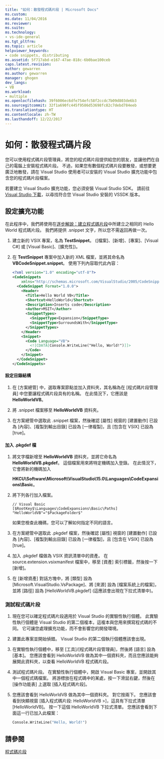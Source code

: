 ```yaml
---
title: "如何：散發程式碼片段 | Microsoft Docs"
ms.custom: 
ms.date: 11/04/2016
ms.reviewer: 
ms.suite: 
ms.technology:
- vs-ide-general
ms.tgt_pltfrm: 
ms.topic: article
helpviewer_keywords:
- code snippets, distributing
ms.assetid: 5f717abd-e167-47ae-818c-6b0bae100ceb
caps.latest.revision: 
author: gewarren
ms.author: gewarren
manager: ghogen
dev_langs:
- VB
ms.workload:
- multiple
ms.openlocfilehash: 39f6006ec6dfe754efc58f2ccdc7b09d803de6b3
ms.sourcegitcommit: 32f1a690fc445f9586d53698fc82c7debd784eeb
ms.translationtype: HT
ms.contentlocale: zh-TW
ms.lasthandoff: 12/22/2017
---
```

# <a name="how-to-distribute-code-snippets"></a>如何：散發程式碼片段
您可以使用程式碼片段管理員，將您的程式碼片段提供給您的朋友，並讓他們在自己的電腦上安裝程式碼片段。 不過，如果您有數個程式碼片段要散發，或想要更廣泛地散發，請在 Visual Studio 使用者可以安裝的 Visual Studio 擴充功能中包含您的程式碼片段檔案。  

若要建立 Visual Studio 擴充功能，您必須安裝 Visual Studio SDK。 請前往 [Visual Studio 下載](https://www.visualstudio.com/downloads/)，以尋找符合您 Visual Studio 安裝的 VSSDK 版本。  

## <a name="setting-up-the-extension"></a>設定擴充功能  
在此程序中，我們將使用在[逐步解說：建立程式碼片段](../ide/walkthrough-creating-a-code-snippet.md)中所建立之相同的 Hello World 程式碼片段。 我們將提供 .snippet 文字，所以您不需返回再做一次。  

1.  建立新的 VSIX 專案，名為 **TestSnippet**。 ([檔案]、[新增]、[專案]、[Visual C#] 或 [Visual Basic]、[擴充性])。  

2.  在 **TestSnippet** 專案中加入新的 XML 檔案，並將其命名為 **VBCodeSnippet.snippet**。 使用下列內容取代此內容：  

    ```xml  
    <?xml version="1.0" encoding="utf-8"?>  
    <CodeSnippets  
        xmlns="http://schemas.microsoft.com/VisualStudio/2005/CodeSnippet">  
      <CodeSnippet Format="1.0.0">  
        <Header>  
          <Title>Hello World VB</Title>  
          <Shortcut>HelloWorld</Shortcut>  
          <Description>Inserts code</Description>  
          <Author>MSIT</Author>  
          <SnippetTypes>  
            <SnippetType>Expansion</SnippetType>  
            <SnippetType>SurroundsWith</SnippetType>  
          </SnippetTypes>  
        </Header>  
        <Snippet>  
          <Code Language="VB">  
            <![CDATA[Console.WriteLine("Hello, World!")]]>  
          </Code>  
        </Snippet>  
      </CodeSnippet>  
    </CodeSnippets>  
    ```  

#### <a name="setting-up-the-directory-structure"></a>設定目錄結構  

1.  在 [方案總管] 中，選取專案節點並加入資料夾，其名稱為在 [程式碼片段管理員] 中您要讓程式碼片段具有的名稱。 在此情況下，它應該是 **HelloWorldVB**。  

2.  將 .snippet 檔案移至 **HelloWorldVB** 資料夾。  

3.  在方案總管中選取此 .snippet 檔案，然後確認 [屬性] 視窗的 [建置動作] 已設為 [內容]、[複製到輸出目錄] 已設為 [一律複製]，且 [包含在 VSIX] 已設為 [true]。  

#### <a name="adding-the-pkgdef-file"></a>加入 .pkgdef 檔  

1.  將文字檔新增至 **HelloWorldVB** 資料夾，並將它命名為 **HelloWorldVB.pkgdef**。 這個檔案用來將特定機碼加入登錄。 在此情況下，它會將新的機碼加入   

     **HKCU\Software\Microsoft\VisualStudio\15.0\Languages\CodeExpansions\Basic**。  

2.  將下列各行加入檔案。  

    ```  
    // Visual Basic   
    [$RootKey$\Languages\CodeExpansions\Basic\Paths]   
    "HelloWorldVB"="$PackageFolder$"  
    ```  

    如果您檢查此機碼，您可以了解如何指定不同的語言。  

3.  在方案總管中選取此 .pkgdef 檔案，然後確認 [屬性] 視窗的 [建置動作] 已設為 [內容]、[複製到輸出目錄] 已設為 [一律複製]，且 [包含在 VSIX] 已設為 [true]。  

4.  加入 .pkgdef 檔做為 VSIX 資訊清單中的資產。 在 source.extension.vsixmanifest 檔案中，移至 [資產] 索引標籤，然後按一下 [新增]。  

5.  在 [新增資產] 對話方塊中，將 [類型] 設為 [Microsoft.VisualStudio.VsPackage]、將 [來源] 設為 [檔案系統上的檔案]，並將 [路徑] 設為 [HelloWorldVB.pkgdef] (這應該會出現在下拉式清單中)。  

### <a name="testing-the-snippet"></a>測試程式碼片段  

1.  現在您可以確定程式碼片段適用於 Visual Studio 的實驗性執行個體。 此實驗性執行個體是 Visual Studio 的第二個複本，這複本與您用來撰寫程式碼的不同。 它可讓您處理擴充功能，而不會影響您的開發環境。  

2.  建置此專案並開始偵錯。 Visual Studio 的第二個執行個體應該會出現。  

3.  在實驗性執行個體中，移至 [工具]/[程式碼片段管理員]，然後將 [語言] 設為 [基本]。 您應該會看到 HelloWorldVB 做為其中一個資料夾，而且您應該能夠展開此資料夾，以查看 HelloWorldVB 程式碼片段。  

4.  測試程式碼片段。 在實驗性執行個體中，開啟 Visual Basic 專案，並開啟其中一個程式碼檔案。 將游標放在程式碼中的某處，按一下滑鼠右鍵，然後在 [操作功能表] 上選取 [插入程式碼片段]。  

5.  您應該會看到 HelloWorldVB 做為其中一個資料夾。 對它按兩下。 您應該會看到快顯視窗 [插入程式碼片段: HelloWorldVB >]，這具有下拉式清單 [HelloWorldVB]。 按一下這個 HelloWorldVB 下拉式清單。 您應該會看到下面這一行已加入此檔案：  

    ```vb  
    Console.WriteLine("Hello, World!")  
    ```  

## <a name="see-also"></a>請參閱  
[程式碼片段](../ide/code-snippets.md)
